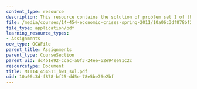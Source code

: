 ```yaml
---
content_type: resource
description: This resource contains the solution of problem set 1 of this course.
file: /media/courses/14-454-economic-crises-spring-2011/10a06c3df878bf25dd5e78e5be76e2bf_MIT14_454S11_hw1_sol.pdf
file_type: application/pdf
learning_resource_types:
- Assignments
ocw_type: OCWFile
parent_title: Assignments
parent_type: CourseSection
parent_uid: dc4b1e92-ccac-a0f3-24ee-62e94ee91c2c
resourcetype: Document
title: MIT14_454S11_hw1_sol.pdf
uid: 10a06c3d-f878-bf25-dd5e-78e5be76e2bf
---
```

